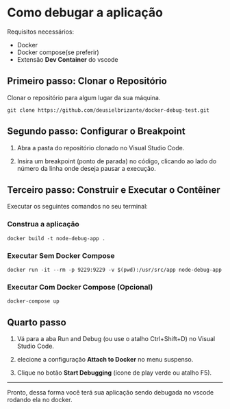# Como debugar a aplicação

Requisitos necessários:
- Docker
- Docker compose(se preferir)
- Extensão **Dev Container** do vscode 

## Primeiro passo: Clonar o Repositório

Clonar o repositório para algum lugar da sua máquina.

```
git clone https://github.com/deusielbrizante/docker-debug-test.git
```

## Segundo passo: Configurar o Breakpoint

1. Abra a pasta do repositório clonado no Visual Studio Code.

2. Insira um breakpoint (ponto de parada) no código, clicando ao lado do número da linha onde deseja pausar a execução.

## Terceiro passo: Construir e Executar o Contêiner

Executar os seguintes comandos no seu terminal:

### Construa a aplicação
```
docker build -t node-debug-app .
```

### Executar Sem Docker Compose

```
docker run -it --rm -p 9229:9229 -v $(pwd):/usr/src/app node-debug-app
```

### Executar Com Docker Compose (Opcional)

```
docker-compose up
```

## Quarto passo

1. Vá para a aba Run and Debug (ou use o atalho Ctrl+Shift+D) no Visual Studio Code.

2. elecione a configuração **Attach to Docker** no menu suspenso.

3. Clique no botão **Start Debugging** (ícone de play verde ou atalho F5).

---

Pronto, dessa forma você terá sua aplicação sendo debugada no vscode rodando ela no docker.